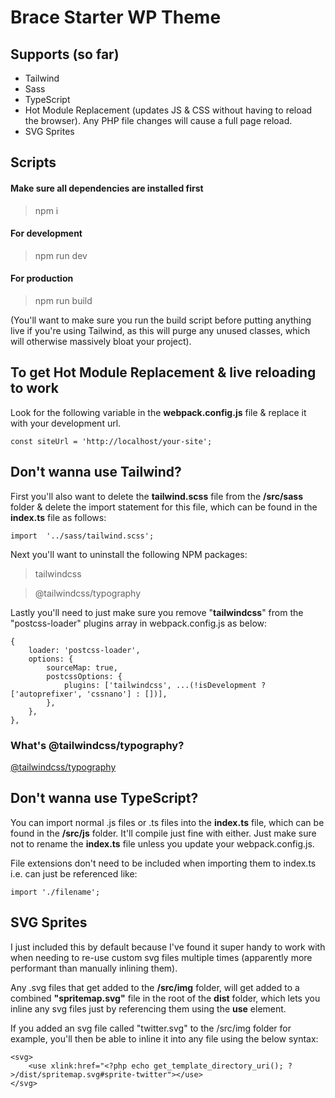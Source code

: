 # Brace Starter WP Theme

## Supports (so far)

-   Tailwind
-   Sass
-   TypeScript
-   Hot Module Replacement (updates JS & CSS without having to reload the browser). Any PHP file changes will cause a full page reload.
-   SVG Sprites

## Scripts

#### Make sure all dependencies are installed first

> npm i

#### For development

> npm run dev

#### For production

> npm run build

(You'll want to make sure you run the build script before putting anything live if you're using Tailwind, as this will purge any unused classes, which will otherwise massively bloat your project).

## To get Hot Module Replacement & live reloading to work

Look for the following variable in the **webpack.config.js** file & replace it with your development url.

    const siteUrl = 'http://localhost/your-site';

## Don't wanna use Tailwind?

First you'll also want to delete the **tailwind.scss** file from the **/src/sass** folder & delete the import statement for this file, which can be found in the **index.ts** file as follows:

    import  '../sass/tailwind.scss';

Next you'll want to uninstall the following NPM packages:

> tailwindcss

> @tailwindcss/typography

Lastly you'll need to just make sure you remove "**tailwindcss**" from the "postcss-loader" plugins array in webpack.config.js as below:

    {
    	loader: 'postcss-loader',
    	options: {
    		sourceMap: true,
    		postcssOptions: {
    			plugins: ['tailwindcss', ...(!isDevelopment ? ['autoprefixer', 'cssnano'] : [])],
    		},
    	},
    },

### What's @tailwindcss/typography?

[@tailwindcss/typography](https://tailwindcss.com/docs/typography-plugin)

## Don't wanna use TypeScript?

You can import normal .js files or .ts files into the **index.ts** file, which can be found in the **/src/js** folder. It'll compile just fine with either. Just make sure not to rename the **index.ts** file unless you update your webpack.config.js.

File extensions don't need to be included when importing them to index.ts i.e. can just be referenced like:

    import './filename';

## SVG Sprites

I just included this by default because I've found it super handy to work with when needing to re-use custom svg files multiple times (apparently more performant than manually inlining them).

Any .svg files that get added to the **/src/img** folder, will get added to a combined **"spritemap.svg"** file in the root of the **dist** folder, which lets you inline any svg files just by referencing them using the **use** element.

If you added an svg file called "twitter.svg" to the /src/img folder for example, you'll then be able to inline it into any file using the below syntax:

    <svg>
    	<use xlink:href="<?php echo get_template_directory_uri(); ?>/dist/spritemap.svg#sprite-twitter"></use>
    </svg>
